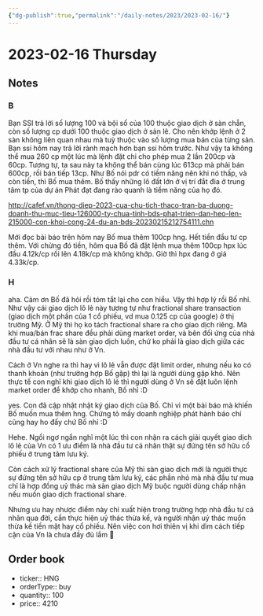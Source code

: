 ```yaml
---
{"dg-publish":true,"permalink":"/daily-notes/2023/2023-02-16/"}
---
```


# 2023-02-16 Thursday

## Notes

### B

Bạn SSI trả lời số lượng 100 và bội số của 100 thuộc giao dịch ở sàn chẵn, còn số lượng cp dưới 100 thuộc giao dịch ở sàn lẽ. Cho nên khớp lệnh ở 2 sàn không liên quan nhau mà tuỳ thuộc vào số lượng mua bán của từng sản. Bạn ssi hôm nay trả lời rành mạch hơn bạn ssi hôm trước.
Như vậy ta không thể mua 260 cp một lúc mà lệnh đặt chỉ cho phép mua 2 lần 200cp và 60cp. Tương tự, ta sau này ta không thể bán cùng lúc 613cp mà phải bán 600cp, rồi bán tiếp 13cp.
Như Bố nói pdr có tiềm năng nên khi nó thấp, và còn tiền, thì Bố mua thêm. Bố thấy những lô đất lớn ở vị trí đắt đia ở trung tâm tp của dự án Phát đạt đang rào quanh là tiềm năng của họ đó.

http://cafef.vn/thong-diep-2023-cua-chu-tich-thaco-tran-ba-duong-doanh-thu-muc-tieu-126000-ty-chua-tinh-bds-phat-trien-dan-heo-len-215000-con-khoi-cong-24-du-an-bds-20230215212754111.chn

Mới đọc bài báo trên hôm nay Bố mua thêm 100cp hng. Hết tiền đầu tư cp thêm. Với chừng đó tiền, hôm qua Bố đã đặt lệnh mua thêm 100cp hpx lúc đầu 4.12k/cp rồi lên 4.18k/cp mà không khớp. Giờ thì hpx đang ở giá 4.33k/cp.

### H

aha. Cảm ơn Bố đã hỏi rồi tóm tắt lại cho con hiểu. Vậy thì hợp lý rồi Bố nhỉ. Như vậy cái giao dịch lô lẻ này tương tự như fractional share transaction (giao dịch một phần của 1 cổ phiếu, vd mua 0.125 cp của google) ở thị trường Mỹ. Ở Mỹ thì họ ko tách fractional share ra cho giao dịch riêng. Mà khi mua/bán frac share đều phải dùng market order, và bên đối ứng của nhà đầu tư cá nhân sẽ là sàn giao dịch luôn, chứ ko phải là giao dịch giữa các nhà đầu tư với nhau như ở Vn.

Cách ở Vn nghe ra thì hay vì lô lẻ vẫn được đặt limit order, nhưng nếu ko có thanh khoản (như trường hợp Bố gặp) thì lại là người dùng gặp khó. Nên thực tế con nghĩ khi giao dịch lô lẻ thì người dùng ở Vn sẽ đặt luôn lệnh market order để khớp cho nhanh, Bố nhỉ :D

yes. Con đã cập nhật nhật ký giao dịch của Bố. Chỉ vì một bài báo mà khiến Bố muốn mua thêm hng. Chứng tỏ mấy doanh nghiệp phát hành báo chí cũng hay ho đấy chứ Bố nhỉ :D

Hehe. Ngồi ngơ ngẩn nghĩ một lúc thì con nhận ra cách giải quyết giao dịch lô lẻ của Vn có 1 ưu điểm là nhà đầu tư cá nhân thật sự đứng tên sở hữu cổ phiếu ở trung tâm lưu ký. 

Còn cách xử lý fractional share của Mỹ thì sàn giao dịch mới là người thực sự đứng tên sở hữu cp ở trung tâm lưu ký, các phần nhỏ mà nhà đầu tư mua chỉ là hợp đồng uỷ thác mà sàn giao dịch Mỹ buộc người dùng chấp nhận nếu muốn giao dịch fractional share.

Nhưng ưu hay nhược điểm này chỉ xuất hiện trong trường hợp nhà đầu tư cá nhân qua đời, cần thực hiện uỷ thác thừa kế, và người nhận uỷ thác muốn thừa kế tiền mặt hay cổ phiếu. Nên việc con hơi thiên vị khi dìm cách tiếp cận của Vn là chưa đầy đủ lắm 🤣

## Order book

- ticker:: HNG
- orderType:: buy
- quantity:: 100
- price:: 4210
